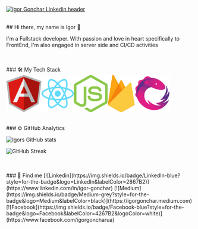 [![Igor Gonchar Linkedin header](https://media-exp1.licdn.com/dms/image/C4E16AQFX4bM7ZRlDkA/profile-displaybackgroundimage-shrink_350_1400/0/1613136589594?e=1635984000&v=beta&t=6s8Jx_oEoamXkaDDsm69AHuCUu8SNXDSaO7HCvKbTP8)](https://www.linkedin.com/in/igor-gonchar)

<br/>
## Hi there, my name is Igor 👋

I'm a Fullstack developer. With passion and love in heart specifically to FrontEnd, I'm also engaged in server side and CI/CD activities

<br/>
<br/>
### 🛠 My Tech Stack

<div style="display:flex">
  <img height="100" src="https://github.com/GoncharIgor/GoncharIgor/blob/main/assets/angular-logo.svg"/>
  <img height="100" src="https://github.com/GoncharIgor/GoncharIgor/blob/main/assets/react-logo.svg"/>
  <img height="100" src="https://github.com/GoncharIgor/GoncharIgor/blob/main/assets/nodejs-logo.svg"/>
  <img height="100" src="https://github.com/GoncharIgor/GoncharIgor/blob/main/assets/firebase-logo.svg"/>
  <img height="100" src="https://github.com/GoncharIgor/GoncharIgor/blob/main/assets/rxjs-logo.svg"/>
</div>

<!-- ### ⚙️ GitHub Analytics
![GoncharIgor's GitHub stats](https://github-readme-stats.vercel.app/api?username=GoncharIgor) -->

<br/>
<br/>
### ⚙️ GitHub Analytics

<div>
  
![Igors GitHub stats](https://github-readme-stats.vercel.app/api?username=GoncharIgor&show_icons=true&hide=prs&include_all_commits=true&count_private=true)  
  
![GitHub Streak](https://github-readme-streak-stats.herokuapp.com/?user=GoncharIgor)
  
</div>

<br/>
<br/>
### 🔎 Find me
[![Linkedin](https://img.shields.io/badge/LinkedIn-blue?style=for-the-badge&logo=LinkedIn&labelColor=2867B2)](https://www.linkedin.com/in/igor-gonchar)
[![Medium](https://img.shields.io/badge/Medium-grey?style=for-the-badge&logo=Medium&labelColor=black)](https://igorgonchar.medium.com)
[![Facebook](https://img.shields.io/badge/Facebook-blue?style=for-the-badge&logo=Facebook&labelColor=4267B2&logoColor=white)](https://www.facebook.com/igorgoncharua)


<!--

Here are some ideas to get you started:

- 🔭 I’m currently working on ...
- 🌱 I’m currently learning ...
- 👯 I’m looking to collaborate on ...
- 🤔 I’m looking for help with ...
- 💬 Ask me about ...
- 😄 Pronouns: ...
- ⚡ Fun fact: ...
-->
